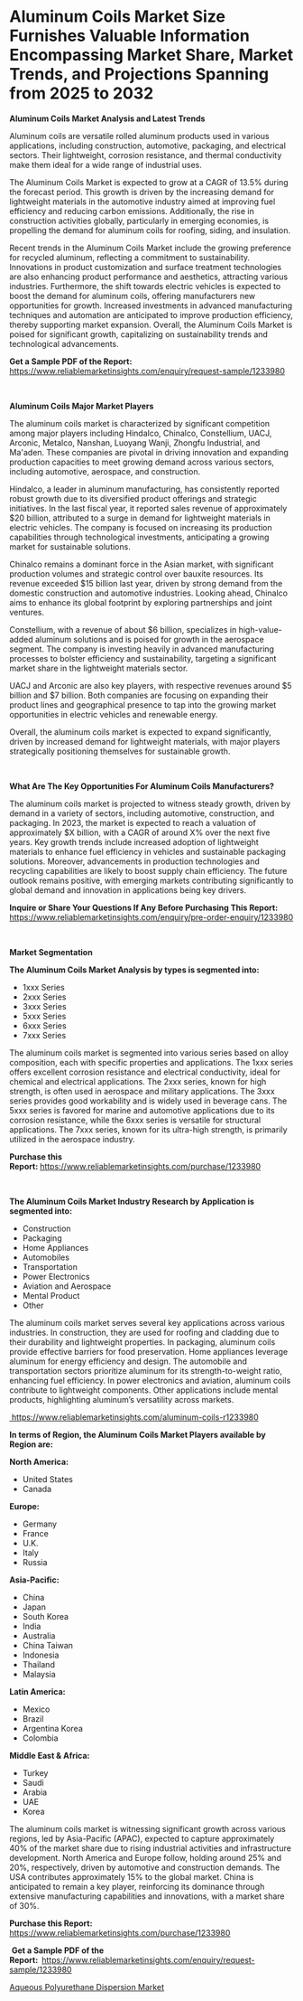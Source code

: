 <p><h1>Aluminum Coils Market Size Furnishes Valuable Information Encompassing Market Share, Market Trends, and Projections Spanning from 2025 to 2032</h1></p><p><strong>Aluminum Coils Market Analysis and Latest Trends</strong></p>
<p><p>Aluminum coils are versatile rolled aluminum products used in various applications, including construction, automotive, packaging, and electrical sectors. Their lightweight, corrosion resistance, and thermal conductivity make them ideal for a wide range of industrial uses.</p><p>The Aluminum Coils Market is expected to grow at a CAGR of 13.5% during the forecast period. This growth is driven by the increasing demand for lightweight materials in the automotive industry aimed at improving fuel efficiency and reducing carbon emissions. Additionally, the rise in construction activities globally, particularly in emerging economies, is propelling the demand for aluminum coils for roofing, siding, and insulation.</p><p>Recent trends in the Aluminum Coils Market include the growing preference for recycled aluminum, reflecting a commitment to sustainability. Innovations in product customization and surface treatment technologies are also enhancing product performance and aesthetics, attracting various industries. Furthermore, the shift towards electric vehicles is expected to boost the demand for aluminum coils, offering manufacturers new opportunities for growth. Increased investments in advanced manufacturing techniques and automation are anticipated to improve production efficiency, thereby supporting market expansion. Overall, the Aluminum Coils Market is poised for significant growth, capitalizing on sustainability trends and technological advancements.</p></p>
<p><strong>Get a Sample PDF of the Report:&nbsp;</strong> <a href="https://www.reliablemarketinsights.com/enquiry/request-sample/1233980?utm_campaign=2624&utm_medium=2&utm_source=Github&utm_content=ia&utm_term=02042025&utm_id=aluminum-coils">https://www.reliablemarketinsights.com/enquiry/request-sample/1233980</a></p>
<p>&nbsp;</p>
<p><strong>Aluminum Coils Major Market Players</strong></p>
<p><p>The aluminum coils market is characterized by significant competition among major players including Hindalco, Chinalco, Constellium, UACJ, Arconic, Metalco, Nanshan, Luoyang Wanji, Zhongfu Industrial, and Ma'aden. These companies are pivotal in driving innovation and expanding production capacities to meet growing demand across various sectors, including automotive, aerospace, and construction.</p><p>Hindalco, a leader in aluminum manufacturing, has consistently reported robust growth due to its diversified product offerings and strategic initiatives. In the last fiscal year, it reported sales revenue of approximately $20 billion, attributed to a surge in demand for lightweight materials in electric vehicles. The company is focused on increasing its production capabilities through technological investments, anticipating a growing market for sustainable solutions.</p><p>Chinalco remains a dominant force in the Asian market, with significant production volumes and strategic control over bauxite resources. Its revenue exceeded $15 billion last year, driven by strong demand from the domestic construction and automotive industries. Looking ahead, Chinalco aims to enhance its global footprint by exploring partnerships and joint ventures.</p><p>Constellium, with a revenue of about $6 billion, specializes in high-value-added aluminum solutions and is poised for growth in the aerospace segment. The company is investing heavily in advanced manufacturing processes to bolster efficiency and sustainability, targeting a significant market share in the lightweight materials sector.</p><p>UACJ and Arconic are also key players, with respective revenues around $5 billion and $7 billion. Both companies are focusing on expanding their product lines and geographical presence to tap into the growing market opportunities in electric vehicles and renewable energy.</p><p>Overall, the aluminum coils market is expected to expand significantly, driven by increased demand for lightweight materials, with major players strategically positioning themselves for sustainable growth.</p></p>
<p>&nbsp;</p>
<p><strong>What Are The Key Opportunities For Aluminum Coils Manufacturers?</strong></p>
<p><p>The aluminum coils market is projected to witness steady growth, driven by demand in a variety of sectors, including automotive, construction, and packaging. In 2023, the market is expected to reach a valuation of approximately $X billion, with a CAGR of around X% over the next five years. Key growth trends include increased adoption of lightweight materials to enhance fuel efficiency in vehicles and sustainable packaging solutions. Moreover, advancements in production technologies and recycling capabilities are likely to boost supply chain efficiency. The future outlook remains positive, with emerging markets contributing significantly to global demand and innovation in applications being key drivers.</p></p>
<p><strong>Inquire or Share Your Questions If Any Before Purchasing This Report:</strong> <a href="https://www.reliablemarketinsights.com/enquiry/pre-order-enquiry/1233980?utm_campaign=2624&utm_medium=2&utm_source=Github&utm_content=ia&utm_term=02042025&utm_id=aluminum-coils">https://www.reliablemarketinsights.com/enquiry/pre-order-enquiry/1233980</a></p>
<p>&nbsp;</p>
<p><strong>Market Segmentation</strong></p>
<p><strong>The Aluminum Coils Market Analysis by types is segmented into:</strong></p>
<p><ul><li>1xxx Series</li><li>2xxx Series</li><li>3xxx Series</li><li>5xxx Series</li><li>6xxx Series</li><li>7xxx Series</li></ul></p>
<p><p>The aluminum coils market is segmented into various series based on alloy composition, each with specific properties and applications. The 1xxx series offers excellent corrosion resistance and electrical conductivity, ideal for chemical and electrical applications. The 2xxx series, known for high strength, is often used in aerospace and military applications. The 3xxx series provides good workability and is widely used in beverage cans. The 5xxx series is favored for marine and automotive applications due to its corrosion resistance, while the 6xxx series is versatile for structural applications. The 7xxx series, known for its ultra-high strength, is primarily utilized in the aerospace industry.</p></p>
<p><strong>Purchase this Report:&nbsp;</strong><a href="https://www.reliablemarketinsights.com/purchase/1233980?utm_campaign=2624&utm_medium=2&utm_source=Github&utm_content=ia&utm_term=02042025&utm_id=aluminum-coils">https://www.reliablemarketinsights.com/purchase/1233980</a></p>
<p>&nbsp;</p>
<p><strong>The Aluminum Coils Market Industry Research by Application is segmented into:</strong></p>
<p><ul><li>Construction</li><li>Packaging</li><li>Home Appliances</li><li>Automobiles</li><li>Transportation</li><li>Power Electronics</li><li>Aviation and Aerospace</li><li>Mental Product</li><li>Other</li></ul></p>
<p><p>The aluminum coils market serves several key applications across various industries. In construction, they are used for roofing and cladding due to their durability and lightweight properties. In packaging, aluminum coils provide effective barriers for food preservation. Home appliances leverage aluminum for energy efficiency and design. The automobile and transportation sectors prioritize aluminum for its strength-to-weight ratio, enhancing fuel efficiency. In power electronics and aviation, aluminum coils contribute to lightweight components. Other applications include mental products, highlighting aluminum’s versatility across markets.</p></p>
<p><a href="https://www.reliablemarketinsights.com/aluminum-coils-r1233980?utm_campaign=2624&utm_medium=2&utm_source=Github&utm_content=ia&utm_term=02042025&utm_id=aluminum-coils">&nbsp;https://www.reliablemarketinsights.com/aluminum-coils-r1233980</a></p>
<p><strong>In terms of Region, the Aluminum Coils Market Players available by Region are:</strong></p>
<p>
    <p> <strong> North America: </strong>
        <ul>
            <li>United States</li>
            <li>Canada</li>
        </ul>
        </p> 
    <p> <strong> Europe: </strong>
        <ul>
            <li>Germany</li>
            <li>France</li>
            <li>U.K.</li>
            <li>Italy</li>
            <li>Russia</li>
        </ul>
        </p> 
    <p> <strong> Asia-Pacific: </strong>
        <ul>
            <li>China</li>
            <li>Japan</li>
            <li>South Korea</li>
            <li>India</li>
            <li>Australia</li>
            <li>China Taiwan</li>
            <li>Indonesia</li>
            <li>Thailand</li>
            <li>Malaysia</li>
        </ul>
        </p> 
    <p> <strong> Latin America: </strong>
        <ul>
            <li>Mexico</li>
            <li>Brazil</li>
            <li>Argentina Korea</li>
            <li>Colombia</li>
        </ul>
        </p> 
    <p> <strong> Middle East & Africa: </strong>
        <ul>
            <li>Turkey</li>
            <li>Saudi</li>
            <li>Arabia</li>
            <li>UAE</li>
            <li>Korea</li>
        </ul>
    </p>
    </p>
<p><p>The aluminum coils market is witnessing significant growth across various regions, led by Asia-Pacific (APAC), expected to capture approximately 40% of the market share due to rising industrial activities and infrastructure development. North America and Europe follow, holding around 25% and 20%, respectively, driven by automotive and construction demands. The USA contributes approximately 15% to the global market. China is anticipated to remain a key player, reinforcing its dominance through extensive manufacturing capabilities and innovations, with a market share of 30%.</p></p>
<p><strong>Purchase this Report: </strong><a href="https://www.reliablemarketinsights.com/purchase/1233980?utm_campaign=2624&utm_medium=2&utm_source=Github&utm_content=ia&utm_term=02042025&utm_id=aluminum-coils">https://www.reliablemarketinsights.com/purchase/1233980</a></p>
<p>&nbsp;<strong>Get a Sample PDF of the Report:&nbsp;&nbsp;</strong><a href="https://www.reliablemarketinsights.com/enquiry/request-sample/1233980?utm_campaign=2624&utm_medium=2&utm_source=Github&utm_content=ia&utm_term=02042025&utm_id=aluminum-coils">https://www.reliablemarketinsights.com/enquiry/request-sample/1233980</a></p>
<p><strong></strong></p>
<p><p><a href="https://github.com/mayabungard8092/Market-Research-Report-List-1/blob/main/aqueous-polyurethane-dispersion-market.md?utm_campaign=2624&utm_medium=2&utm_source=Github&utm_content=ia&utm_term=02042025&utm_id=aluminum-coils">Aqueous Polyurethane Dispersion Market</a></p></p>